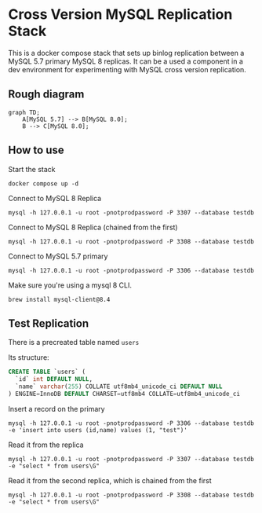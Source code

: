 # Cross Version MySQL Replication Stack

This is a docker compose stack that sets up binlog replication between a MySQL
5.7 primary MySQL 8 replicas. It can be a used a component in a dev environment
for experimenting with MySQL cross version replication.

## Rough diagram

```mermaid
graph TD;
    A[MySQL 5.7] --> B[MySQL 8.0];
    B --> C[MySQL 8.0];
```

## How to use

Start the stack

```
docker compose up -d
```

Connect to MySQL 8 Replica
```
mysql -h 127.0.0.1 -u root -pnotprodpassword -P 3307 --database testdb
```

Connect to MySQL 8 Replica (chained from the first)
```
mysql -h 127.0.0.1 -u root -pnotprodpassword -P 3308 --database testdb
```

Connect to MySQL 5.7 primary
```
mysql -h 127.0.0.1 -u root -pnotprodpassword -P 3306 --database testdb
```

Make sure you're using a mysql 8 CLI.

```
brew install mysql-client@8.4
```

## Test Replication

There is a precreated table named `users`

Its structure:
```SQL
CREATE TABLE `users` (
  `id` int DEFAULT NULL,
  `name` varchar(255) COLLATE utf8mb4_unicode_ci DEFAULT NULL
) ENGINE=InnoDB DEFAULT CHARSET=utf8mb4 COLLATE=utf8mb4_unicode_ci
```

Insert a record on the primary

```
mysql -h 127.0.0.1 -u root -pnotprodpassword -P 3306 --database testdb -e 'insert into users (id,name) values (1, "test")'
```

Read it from the replica

```
mysql -h 127.0.0.1 -u root -pnotprodpassword -P 3307 --database testdb -e "select * from users\G"
```

Read it from the second replica, which is chained from the first

```
mysql -h 127.0.0.1 -u root -pnotprodpassword -P 3308 --database testdb -e "select * from users\G"
```
